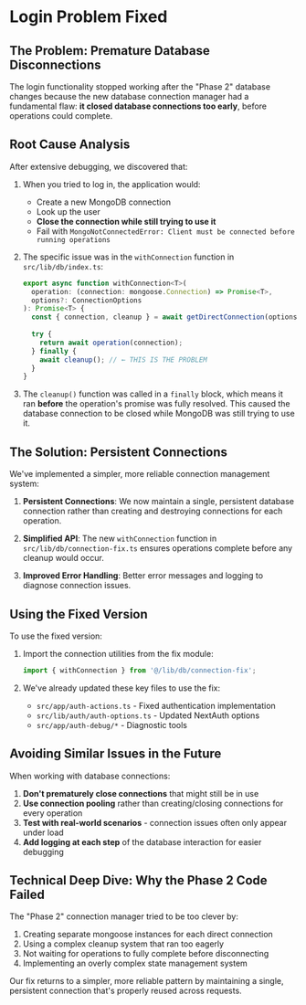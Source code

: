 # Login Problem Fixed

## The Problem: Premature Database Disconnections

The login functionality stopped working after the "Phase 2" database changes because the new database connection manager had a fundamental flaw: **it closed database connections too early**, before operations could complete.

## Root Cause Analysis

After extensive debugging, we discovered that:

1. When you tried to log in, the application would:
   - Create a new MongoDB connection
   - Look up the user
   - **Close the connection while still trying to use it**
   - Fail with `MongoNotConnectedError: Client must be connected before running operations`

2. The specific issue was in the `withConnection` function in `src/lib/db/index.ts`:
   ```javascript
   export async function withConnection<T>(
     operation: (connection: mongoose.Connection) => Promise<T>,
     options?: ConnectionOptions
   ): Promise<T> {
     const { connection, cleanup } = await getDirectConnection(options);
     
     try {
       return await operation(connection);
     } finally {
       await cleanup(); // ← THIS IS THE PROBLEM
     }
   }
   ```

3. The `cleanup()` function was called in a `finally` block, which means it ran **before** the operation's promise was fully resolved. This caused the database connection to be closed while MongoDB was still trying to use it.

## The Solution: Persistent Connections

We've implemented a simpler, more reliable connection management system:

1. **Persistent Connections**: We now maintain a single, persistent database connection rather than creating and destroying connections for each operation.

2. **Simplified API**: The new `withConnection` function in `src/lib/db/connection-fix.ts` ensures operations complete before any cleanup would occur.

3. **Improved Error Handling**: Better error messages and logging to diagnose connection issues.

## Using the Fixed Version

To use the fixed version:

1. Import the connection utilities from the fix module:
   ```javascript
   import { withConnection } from '@/lib/db/connection-fix';
   ```

2. We've already updated these key files to use the fix:
   - `src/app/auth-actions.ts` - Fixed authentication implementation
   - `src/lib/auth/auth-options.ts` - Updated NextAuth options
   - `src/app/auth-debug/*` - Diagnostic tools

## Avoiding Similar Issues in the Future

When working with database connections:

1. **Don't prematurely close connections** that might still be in use
2. **Use connection pooling** rather than creating/closing connections for every operation
3. **Test with real-world scenarios** - connection issues often only appear under load
4. **Add logging at each step** of the database interaction for easier debugging

## Technical Deep Dive: Why the Phase 2 Code Failed

The "Phase 2" connection manager tried to be too clever by:

1. Creating separate mongoose instances for each direct connection
2. Using a complex cleanup system that ran too eagerly
3. Not waiting for operations to fully complete before disconnecting
4. Implementing an overly complex state management system

Our fix returns to a simpler, more reliable pattern by maintaining a single, persistent connection that's properly reused across requests.
